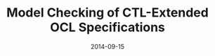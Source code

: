 ---
abstract: ''
authors:
- Robert Bill
- Sebastian Gabmeyer
- Petra Kaufmann
- Martina Seidl
date: '2014-09-15'
featured: false
links:
- name: Publik
  url: https://publik.tuwien.ac.at/showentry.php?ID=233360&lang=2
publication_types:
- '1'
publishDate: '2014-09-15'
specifics: 'Vortrag: International Conference on Software Language Engineering (SLE),
  Västeraas; 15.09.2014 - 16.09.2014; in: "Proceedings of the 7th International Conference
  on Software Language Engineering (SLE)", Springer, 8706 of Lecture Notes in Computer
  Science (2014), ISBN: 978-3-319-11244-2; S. 221 - 240.'
title: Model Checking of CTL-Extended OCL Specifications
url_pdf: http://link.springer.com/chapter/10.1007%2F978-3-319-11245-9_13
---